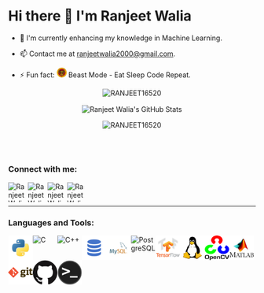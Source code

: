 # Hi there 👋 I'm Ranjeet Walia

- 🌱 I'm currently enhancing my knowledge in Machine Learning.

- 📫 Contact me at ranjeetwalia2000@gmail.com.

- ⚡ Fun fact: <img width = "20" height = "20" src="https://github.com/RANJEET16520/RANJEET16520/blob/main/Images/Beast%20logo.png"/> Beast Mode - Eat Sleep Code Repeat.

<!--
**RANJEET16520/RANJEET16520** is a ✨ _special_ ✨ repository because its `README.md` (this file) appears on your GitHub profile.
Here are some ideas to get you started:

- 🔭 I’m currently working on ...
- 🌱 I’m currently learning ...
- 👯 I’m looking to collaborate on ...
- 🤔 I’m looking for help with ...
- 💬 Ask me about ...
- 📫 How to reach me: ...
- 😄 Pronouns: ...
<img alt="Beast" width="26px" src="https://drive.google.com/file/d/1oxDUS9w9FBlLjGL0yxbW2NzJoYIPD4Rb/view?usp=sharing" />
-->
<p align="center"> <img src="https://komarev.com/ghpvc/?username=RANJEET16520" alt="RANJEET16520" /> </p>
<p align="center"> <img align="center" alt="Ranjeet Walia's GitHub Stats" src="https://github-readme-stats.vercel.app/api?username=RANJEET16520&show_icons=true" /> </p>
<p align="center"> <img align="center" src="https://github-readme-stats.vercel.app/api/top-langs/?username=RANJEET16520&layout=compact" alt="RANJEET16520" /></p>

</details>

<br />
<br />

### Connect with me:

[<img align="left" alt="Ranjeet Walia | Twitter" width = "40" height = "40" src="https://cdn.jsdelivr.net/npm/simple-icons@v3/icons/twitter.svg" width="40" height="40"/>][twitter]
[<img align="left" alt="Ranjeet Walia | LinkedIn" width = "40" height = "40" src="https://cdn.jsdelivr.net/npm/simple-icons@v3/icons/linkedin.svg" width="40" height="40"/>][linkedin]
[<img align="left" alt="Ranjeet Walia | Instagram" width = "40" height = "40" src="https://cdn.jsdelivr.net/npm/simple-icons@v3/icons/instagram.svg" width="40" height="40"/>][instagram]
[<img align="left" alt="Ranjeet Walia | CodeChef" width = "40" height = "40" src="https://cdn.jsdelivr.net/npm/simple-icons@3.1.0/icons/codechef.svg" width="40" height="40"/>][codechef]

<br />
<br />

---

### Languages and Tools:
<p align="left">

<a href="https://www.python.org/" target="blank"><img align="left" alt="Python" width = "50" height = "50" src="https://raw.githubusercontent.com/github/explore/80688e429a7d4ef2fca1e82350fe8e3517d3494d/topics/python/python.png" /></a>
<a href="https://www.programiz.com/c-programming" target="blank"><img align="left" alt="C" width = "50" height = "50" src="https://devicon.dev/devicon.git/icons/c/c-original.svg" /></a>
<a href="https://www.programiz.com/cpp-programming" target="blank"><img align="left" alt="C++" width = "50" height = "50" src="https://devicons.github.io/devicon/devicon.git/icons/cplusplus/cplusplus-original.svg" /></a>
<a href="https://www.w3schools.com/sql/" target="blank"><img align="left" alt="SQL" width = "50" height = "50" src="https://raw.githubusercontent.com/github/explore/80688e429a7d4ef2fca1e82350fe8e3517d3494d/topics/sql/sql.png" /></a>
<a href="https://www.mysql.com/" target="blank"><img align="left" alt="MySQL" width = "50" height = "50" src="https://raw.githubusercontent.com/github/explore/80688e429a7d4ef2fca1e82350fe8e3517d3494d/topics/mysql/mysql.png" /></a>
<img align="left" alt="PostgreSQL" width = "50" height = "50" src="https://devicon.dev/devicon.git/icons/postgresql/postgresql-original.svg" />
<img align="left" alt="Tensorflow" width = "50" height = "50" src="https://raw.githubusercontent.com/github/explore/80688e429a7d4ef2fca1e82350fe8e3517d3494d/topics/tensorflow/tensorflow.png" />
<img align="left" alt="Linux" width = "50" height = "50" src="https://raw.githubusercontent.com/github/explore/80688e429a7d4ef2fca1e82350fe8e3517d3494d/topics/linux/linux.png" />
<img align="left" alt="OpenCV" width = "50" height = "50" src="https://raw.githubusercontent.com/github/explore/80688e429a7d4ef2fca1e82350fe8e3517d3494d/topics/opencv/opencv.png" />
<img align="left" alt="Matlab" width = "50" height = "50" src="https://raw.githubusercontent.com/github/explore/80688e429a7d4ef2fca1e82350fe8e3517d3494d/topics/matlab/matlab.png" />
<img align="left" alt="Git" width = "50" height = "50" src="https://raw.githubusercontent.com/github/explore/80688e429a7d4ef2fca1e82350fe8e3517d3494d/topics/git/git.png" />
<img align="left" alt="GitHub" width = "50" height = "50" src="https://raw.githubusercontent.com/github/explore/78df643247d429f6cc873026c0622819ad797942/topics/github/github.png" />
<img align="left" alt="Terminal" width = "50" height = "50" src="https://raw.githubusercontent.com/github/explore/80688e429a7d4ef2fca1e82350fe8e3517d3494d/topics/terminal/terminal.png" />

</p>


[twitter]: https://twitter.com/RanjeetWalia3
[instagram]: https://www.instagram.com/ranjeet_16520/?hl=en
[linkedin]: https://www.linkedin.com/in/ranjeet-walia-3336b4148/
[codechef]: https://www.codechef.com/users/ranjeet_16520
